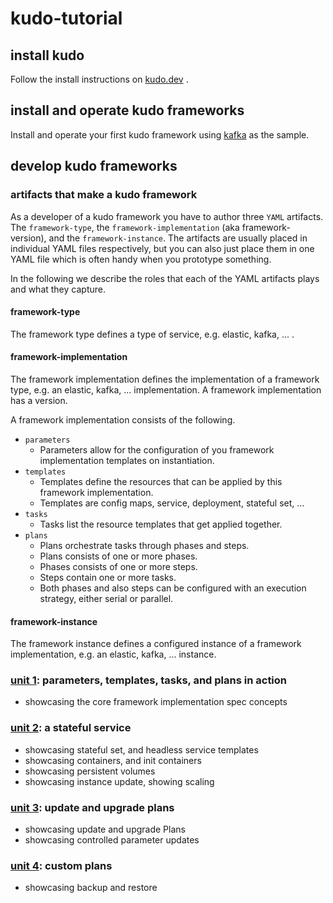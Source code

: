# kudo-tutorial

## install kudo

Follow the install instructions on [kudo.dev](https://kudo.dev/docs/getting-started/) .


## install and operate kudo frameworks

Install and operate your first kudo framework using [kafka](https://kudo.dev/docs/examples/apache-kafka/) as the sample.


## develop kudo frameworks

### artifacts that make a kudo framework

As a developer of a kudo framework you have to author three `YAML` artifacts. The `framework-type`, the `framework-implementation` (aka framework-version), and the `framework-instance`. The artifacts are usually placed in individual YAML files respectively, but you can also just place them in one YAML file which is often handy when you prototype something.

In the following we describe the roles that each of the YAML artifacts plays and what they capture.

#### framework-type
The framework type defines a type of service, e.g. elastic, kafka, ... .

#### framework-implementation
The framework implementation defines the implementation of a framework type, e.g. an elastic, kafka, ... implementation. A framework implementation has a version.

A framework implementation consists of the following.
* `parameters`
  * Parameters allow for the configuration of you framework implementation templates on instantiation.
* `templates`
  * Templates define the resources that can be applied by this framework implementation.
  * Templates are config maps, service, deployment, stateful set, ...
* `tasks`
  * Tasks list the resource templates that get applied together.
* `plans`
  * Plans orchestrate tasks through phases and steps.
  * Plans consists of one or more phases.
  * Phases consists of one or more steps.
  * Steps contain one or more tasks.
  * Both phases and also steps can be configured with an execution strategy, either serial or parallel.

#### framework-instance
The framework instance defines a configured instance of a framework implementation, e.g. an elastic, kafka, ... instance.

### [unit 1](unit1): parameters, templates, tasks, and plans in action
* showcasing the core framework implementation spec concepts

### [unit 2](unit2): a stateful service
* showcasing stateful set, and headless service templates
* showcasing containers, and init containers
* showcasing persistent volumes
* showcasing instance update, showing scaling

### [unit 3](unit3): update and upgrade plans
* showcasing update and upgrade Plans
* showcasing controlled parameter updates

### [unit 4](unit4): custom plans
* showcasing backup and restore
